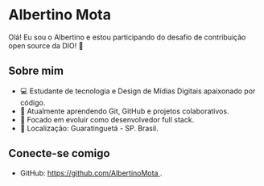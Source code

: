 # Albertino Mota

Olá! Eu sou o Albertino e estou participando do desafio de contribuição open source da DIO! 🚀

## Sobre mim

- 💻 Estudante de tecnologia e Design de Mídias Digitais apaixonado por código.
- 🌱 Atualmente aprendendo Git, GitHub e projetos colaborativos.
- 🎯 Focado em evoluir como desenvolvedor full stack.
- 📍 Localização: Guaratinguetá - SP. Brasil.

## Conecte-se comigo

- GitHub: [https://github.com/AlbertinoMota ](https://github.com/AlbertinoMota ).